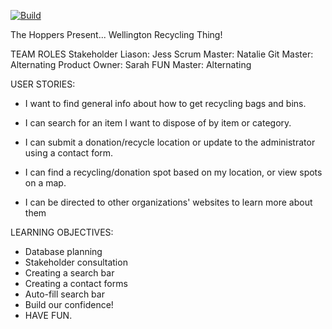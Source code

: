 [![Build](https://travis-ci.org/GroupProjects-hihi2017/TeamHoppers.svg?branch=master)](https://travis-ci.org/GroupProjects-hihi2017/TeamHoppers)

The Hoppers Present... Wellington Recycling Thing!

TEAM ROLES
Stakeholder Liason: Jess
Scrum Master: Natalie
Git Master: Alternating
Product Owner: Sarah
FUN Master: Alternating


USER STORIES:

- I want to find general info about how to get recycling bags and bins.

- I can search for an item I want to dispose of by item or category.

- I can submit a donation/recycle location or update to the administrator using a contact form.

- I can find a recycling/donation spot based on my location, or view spots on a map.

- I can be directed to other organizations' websites to learn more about them


LEARNING OBJECTIVES:

- Database planning
- Stakeholder consultation
- Creating a search bar
- Creating a contact forms
- Auto-fill search bar
- Build our confidence!
- HAVE FUN.
